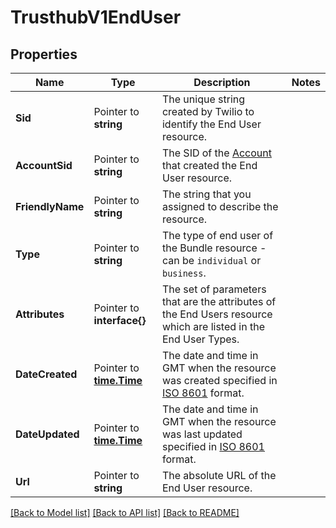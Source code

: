 # TrusthubV1EndUser

## Properties

Name | Type | Description | Notes
------------ | ------------- | ------------- | -------------
**Sid** | Pointer to **string** | The unique string created by Twilio to identify the End User resource. |
**AccountSid** | Pointer to **string** | The SID of the [Account](https://www.twilio.com/docs/iam/api/account) that created the End User resource. |
**FriendlyName** | Pointer to **string** | The string that you assigned to describe the resource. |
**Type** | Pointer to **string** | The type of end user of the Bundle resource - can be `individual` or `business`. |
**Attributes** | Pointer to **interface{}** | The set of parameters that are the attributes of the End Users resource which are listed in the End User Types. |
**DateCreated** | Pointer to [**time.Time**](time.Time.md) | The date and time in GMT when the resource was created specified in [ISO 8601](https://en.wikipedia.org/wiki/ISO_8601) format. |
**DateUpdated** | Pointer to [**time.Time**](time.Time.md) | The date and time in GMT when the resource was last updated specified in [ISO 8601](https://en.wikipedia.org/wiki/ISO_8601) format. |
**Url** | Pointer to **string** | The absolute URL of the End User resource. |

[[Back to Model list]](../README.md#documentation-for-models) [[Back to API list]](../README.md#documentation-for-api-endpoints) [[Back to README]](../README.md)


